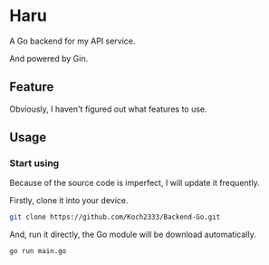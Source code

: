# Haru

A Go backend for my API service.

And powered by Gin.

## Feature

Obviously, I haven't figured out what features to use.

## Usage

### Start using

Because of the source code is imperfect, I will update it frequently.

Firstly, clone it into your device.

```bash
git clone https://github.com/Koch2333/Backend-Go.git
```

And, run it directly, the Go module will be download automatically.

```bash
go run main.go
```
